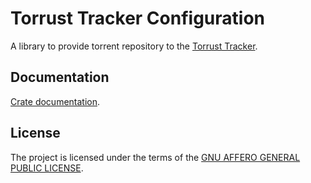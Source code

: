 # Torrust Tracker Configuration

A library to provide torrent repository to the [Torrust Tracker](https://github.com/torrust/torrust-tracker).

## Documentation

[Crate documentation](https://docs.rs/torrust-tracker-torrent-repository).

## License

The project is licensed under the terms of the [GNU AFFERO GENERAL PUBLIC LICENSE](./LICENSE).
